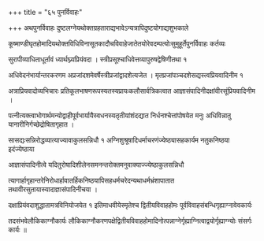 +++
title = "६५ पुनर्विवाहः"

+++
अथपुनर्विवाहः दुष्टलग्नेयथोक्तग्रहताराद्यभावेऽन्यत्रापिदुष्टयोगाद्यशुभकाले

कूष्माण्डीघृतहोमादियथोक्तविधिविनासूतकादौचविवाहेजातेतयोरेवदम्पत्योःसुमुहूर्तेपुनर्विवाहः कर्तव्यः

सुरापीव्याधिताधूर्तावं ध्यार्थघ्न्यप्रियंवदा । स्त्रीप्रसूश्चाधिवेत्तव्यापुरुषद्वेषिणीतथा १

अधिवेदनंभार्यान्तरकरणम अप्रजांदशमेवर्षेस्त्रीप्रजांद्वादशेत्यजेत । मृतप्रजांपञ्चदशेसद्यस्त्वप्रियवादिनीम १

अत्राप्रियवादोव्यभिचारः प्रतिकूलभाषणरूपस्यतस्यप्रायःकलौसार्वत्रिकत्वात आज्ञासंपादिनीदक्षांवीरसूंप्रियवादिनीम ।

पत्नीत्यक्त्वाभोगार्थमन्योद्वाहीपूर्वभार्यायैस्वधनस्यतृतीयांशंदद्यात निर्धनश्चेत्तांपोषयेत मनुः अधिविन्नातु यानारीनिर्गच्छेद्रोषितागृहात ।

सासद्यःसन्निरोद्धव्यात्याज्यावाकुलसन्निधौ १ अग्निशुश्रूषादिधर्माचरणंज्येष्ठ्यासहकार्यम नतुकनिष्ठया इदंज्येष्ठाया

आज्ञासंपादिनीत्वे यदितुरोषादिशीलेनसमनन्तरोक्तमनुवाक्याज्ज्येष्ठाकुलसन्निधौ

त्यागार्हागृहान्तरेनिरोधार्हावातर्हिकनिष्ठयापिसहधर्मचरेदन्यथाधर्मभ्रंशापातात तथावीरसुतायास्यादाज्ञासंपादिनीचया ।

दक्षाप्रियंवदाशुद्धातामत्रविनियोजयेत १ इतिमाधवीयेस्मृतेश्च द्वितीयविवाहहोमः पूर्वविवाहसंबन्धिगृह्याग्नावेवकार्यः

तदसंभवेलौकिकाग्नौकार्यः लौकिकाग्नौकरणपक्षेद्वितीयविवाहहोमादिनोत्पन्नाग्नेर्गृह्याग्नित्वाद्वयोर्गृह्याग्न्योः संसर्गः कार्यः ॥
